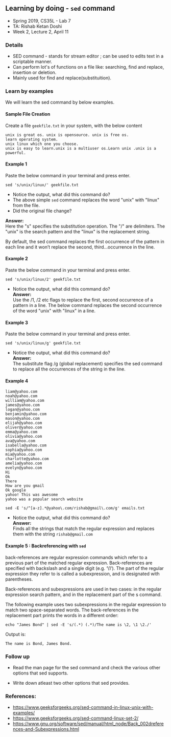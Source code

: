## Learning by doing - `sed` command
* Spring 2019, CS35L - Lab 7
* TA: Rishab Ketan Doshi
* Week 2, Lecture 2, April 11

### Details

* SED command - stands for stream editor ; can be used to edits text in a scriptable manner.
* Can perform lot's of functions on a file like: searching, find and replace, insertion or deletion.
* Mainly used for find and replace(substituition).

### Learn by examples

We will learn the sed command by below examples.

#### Sample File Creation
Create a file `geekfile.txt` in your system, with the below content

```
unix is great os. unix is opensource. unix is free os.
learn operating system.
unix linux which one you choose.
unix is easy to learn.unix is a multiuser os.Learn unix .unix is a powerful.
```

#### Example 1

Paste the below command in your terminal and press enter.
```
sed 's/unix/linux/' geekfile.txt
```

* Notice the output, what did this command do?
* The above simple `sed` command replaces the word "unix" with "linux" from the file.
* Did the original file change? 

<b>Answer:</b><br>
Here the "s" specifies the substitution operation. The "/" are delimiters. The "unix" is the search pattern and the "linux" is the replacement string.

By default, the sed command replaces the first occurrence of the pattern in each line and it won’t replace the second, third…occurrence in the line.

#### Example 2
Paste the below command in your terminal and press enter.

```
sed 's/unix/linux/2' geekfile.txt
```

* Notice the output, what did this command do?
<br><b>Answer:</b><br>
Use the /1, /2 etc flags to replace the first, second occurrence of a pattern in a line. The below command replaces the second occurrence of the word "unix" with "linux" in a line.

#### Example 3
Paste the below command in your terminal and press enter.

```
sed 's/unix/linux/g' geekfile.txt
```

* Notice the output, what did this command do?
<br><b>Answer:</b><br>
The substitute flag /g (global replacement) specifies the sed command to replace all the occurrences of the string in the line.

#### Example 4


```
liam@yahoo.com
noah@yahoo.com
william@yahoo.com
james@yahoo.com
logan@yahoo.com
benjamin@yahoo.com
mason@yahoo.com
elijah@yahoo.com
oliver@yahoo.com
emma@yahoo.com
olivia@yahoo.com
ava@yahoo.com
isabella@yahoo.com
sophia@yahoo.com
mia@yahoo.com
charlotte@yahoo.com
amelia@yahoo.com
evelyn@yahoo.com
Hi
Ok
There
How are you gmail
Ok google
yahoo! This was awesome
yahoo was a popular search website
```

```
sed -E 's/^[a-z].*@yahoo\.com/rishab@gmail\.com/g' emails.txt 
```


* Notice the output, what did this command do?
<br><b>Answer:</b><br>
Finds all the strings that match the regular expression and replaces them with the string `rishab@gmail.com`

#### Example 5 : Backreferencing with `sed`

back-references are regular expression commands which refer to a previous part of the matched regular expression. Back-references are specified with backslash and a single digit (e.g. ‘\1’). The part of the regular expression they refer to is called a subexpression, and is designated with parentheses.

Back-references and subexpressions are used in two cases: in the regular expression search pattern, and in the replacement part of the s command.

The following example uses two subexpressions in the regular expression to match two space-separated words. The back-references in the replacement part prints the words in a different order:

```
echo "James Bond" | sed -E 's/(.*) (.*)/The name is \2, \1 \2./'

```
Output is:
```
The name is Bond, James Bond.
```

### Follow up 

* Read the man page for the sed command and check the various other options that sed supports.

* Write down atleast two other options that sed provides.

### References:

* https://www.geeksforgeeks.org/sed-command-in-linux-unix-with-examples/
* https://www.geeksforgeeks.org/sed-command-linux-set-2/
* https://www.gnu.org/software/sed/manual/html_node/Back_002dreferences-and-Subexpressions.html

